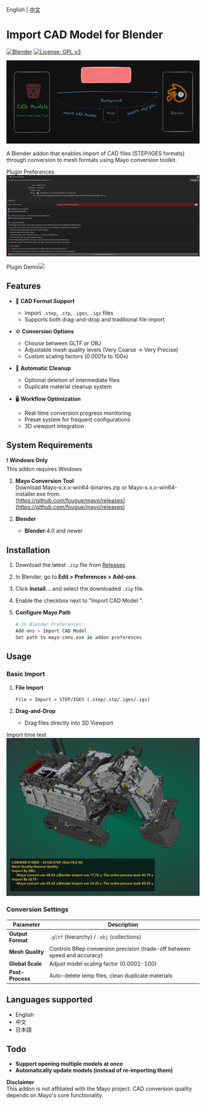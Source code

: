 English | [中文](./中文.md)

# Import CAD Model for Blender

[![Blender](https://img.shields.io/badge/Blender-4.0+-orange.svg)](https://www.blender.org)
[![License: GPL v3](https://img.shields.io/badge/License-GPLv3-blue.svg)](https://www.gnu.org/licenses/gpl-3.0)

<img src="doc/Schematic diagram.png"/> 

A Blender addon that enables import of CAD files (STEP/IGES formats) through conversion to mesh formats using Mayo conversion toolkit.

Plugin Preferences<img src="doc/en1.png"/> 

Plugin Demo<img src="doc/Demo.gif"/> 

## Features

- 🚀 **CAD Format Support**
  - Import `.step`, `.stp`, `.iges`, `.igs` files
  - Supports both drag-and-drop and traditional file import
  
- ⚙️ **Conversion Options**
  - Choose between GLTF or OBJ
  - Adjustable mesh quality levels (Very Coarse → Very Precise)
  - Custom scaling factors (0.0001x to 100x)

- 🧹 **Automatic Cleanup**
  - Optional deletion of intermediate files
  - Duplicate material cleanup system

- 🖥️ **Workflow Optimization**
  - Real-time conversion progress monitoring
  - Preset system for frequent configurations
  - 3D viewport integration

## System Requirements

❗ **Windows Only**  
This addon requires  Windows 

1. **Mayo Conversion Tool**  
   Download Mayo-x.x.x-win64-binaries.zip or Mayo-x.x.x-win64-installer.exe from:  
   [https://github.com/fougue/mayo/releases](https://github.com/fougue/mayo/releases)

2. **Blender**  
	- **Blender**:4.0 and newer

## Installation

1. Download the latest `.zip` file from [Releases](https://github.com/chenpaner/Import-CAD-Model/releases).
2. In Blender, go to **Edit > Preferences > Add-ons**.
3. Click **Install...** and select the downloaded `.zip` file.
4. Enable the checkbox next to "Import CAD Model ".

5. **Configure Mayo Path**  
   ```python
   # In Blender Preferences:
   Add-ons > Import CAD Model 
   Set path to mayo-conv.exe in addon preferences
   ```


## Usage

### Basic Import
1. **File Import**
   ```
   File > Import > STEP/IGES (.step/.stp/.iges/.igs)
   ```

2. **Drag-and-Drop**
   - Drag files directly into 3D Viewport

Import time test<img src="doc/TRY-IMPORT.png"/> 

### Conversion Settings
| Parameter          | Description                                                                 |
|--------------------|-----------------------------------------------------------------------------|
| **Output Format**  | `.gltf` (hierarchy) / `.obj` (collections)                      |
| **Mesh Quality**   | Controls BRep conversion precision (trade-off between speed and accuracy)  |
| **Global Scale**   | Adjust model scaling factor (0.0001-100)                                   |
| **Post-Process**   | Auto-delete temp files, clean duplicate materials                          |

## Languages supported
   - English
   - 中文
   - 日本語


## Todo
-  **Support opening multiple models at once**
-  **Automatically update models (instead of re-importing them)**


**Disclaimer**  
This addon is not affiliated with the Mayo project. CAD conversion quality depends on Mayo's core functionality.

